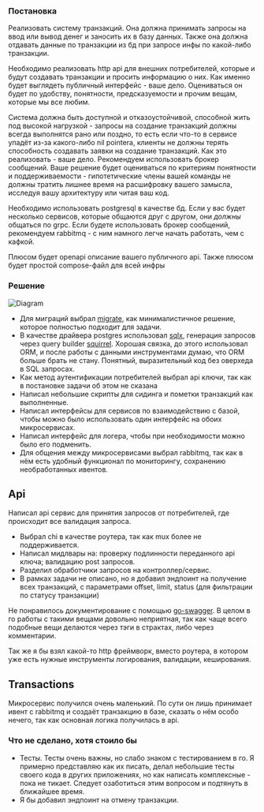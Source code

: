 ### Постановка

Реализовать систему транзакций. Она должна принимать запросы на ввод или вывод денег и заносить их в базу данных. Также она должна отдавать данные по транзакции из бд при запросе инфы по какой-либо транзакции.

Необходимо реализовать http api для внешних потребителей, которые и будут создавать транзакции и просить информацию о них. Как именно будет выглядеть публичный интерфейс - ваше дело. Оцениваться он будет по удобству, понятности, предсказуемости и прочим вещам, которые мы все любим.

Система должна быть доступной и отказоустойчивой, способной жить под высокой нагрузкой - запросы на создание транзакций должны всегда выполнятся рано или поздно, то есть если что-то в сервисе упадёт из-за какого-либо nil pointerа, клиенты не должны терять способность создавать заявки на создание транзакций. Как это реализовать - ваше дело. Рекомендуем использовать брокер сообщений. Ваше решение будет оцениваться по критериям понятности и поддерживаемости - гипотетические члены вашей команды не должны тратить лишнее время на расшифровку вашего замысла, исследуя вашу архитектуру или читая ваш код.

Необходимо использовать postgresql в качестве бд.
Если у вас будет несколько сервисов, которые общаются друг с другом, они _должны_ общаться по grpc.
Если будете использовать брокер сообщений, рекомендуем rabbitmq - с ним намного легче начать работать, чем с кафкой.

Плюсом будет openapi описание вашего публичного api.
Также плюсом будет простой compose-файл для всей инфры


### Решение

![Diagram](https://github.com/Satont/job_test_5/.github/assets/db-diagram.png)

- Для миграций выбрал [migrate](https://github.com/golang-migrate/migrate), как минималистичное решение, которое полностью подходит для задачи.
- В качестве драйвера postgres использовал [sqlx](https://github.com/jmoiron/sqlx), генерация запросов через query builder [squirrel](https://github.com/Masterminds/squirrel). Хорошая связка, до этого использовал ORM, и после работы с данными инструментами думаю, что ORM больше брать не стану. Понятный, выразительный код без оверхеда в SQL запросах.
- Как метод аутентификации потребителей выбрал api ключи, так как в постановке задачи об этом не сказана
- Написал небольшие скрипты для сидинга и пометки транзакций как выполненные.
- Написал интерфейсы для сервисов по взаимодействию с базой, чтобы можно было использовать один интерфейс на обоих микросервисах.
- Написал интерфейс для логера, чтобы при необходимости можно было его подменить.
- Для общения между микросервисами выбрал rabbitmq, так как в нём есть удобный функционал по мониторингу, сохранению необработанных ивентов.

## Api

Написал api сервис для принятия запросов от потребителей, где происходит все валидация запроса.

- Выбрал chi в качестве роутера, так как mux более не поддерживается.
- Написал мидлвары на: проверку подлинности переданного api ключа; валидацию post запросов.
- Разделил обработчики запросов на контроллер/сервис.
- В рамках задачи не описано, но я добавил эндпоинт на получение всех транзакций, с параметрами offset, limit, status (для фильтрации по статусу транзакции)

Не понравилось документирование с помощью [go-swagger](https://github.com/go-swagger/go-swagger). В целом в го работы с такими вещами довольно неприятная, так как чаще всего подобные вещи делаются через тэги в страктах, либо через комментарии.  

Так же я бы взял какой-то http фреймворк, вместо роутера, в котором уже есть нужные инструменты логирования, валидации, кеширования.

## Transactions

Микросервис получился очень маленький. По сути он лишь принимает ивент с rabbitmq и создаёт транзакцию в базе, сказать о нём особо нечего, так как основная логика получилась в api.

### Что не сделано, хотя стоило бы

- Тесты. Тесты очень важны, но слабо знаком с тестированием в го. Я примерно представляю как их писать, делал небольшие тесты своего кода в других приложениях, но как написать комплексные - пока не тикает. Следует озаботиться этим вопросом и подтянуть в ближайшее время.
- Я бы добавил эндпоинт на отмену транзакции.